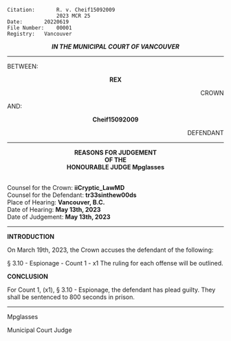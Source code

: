 	Citation:       R. v. Cheif15092009
                	2023 MCR 25
	Date:		20220619
	File Number:	00001
	Registry:	Vancouver

<p align="center"><b><i>
				IN THE MUNICIPAL COURT OF VANCOUVER
</b></i>

---

BETWEEN:
<p align="center"><b>		REX				</b>
<p align="right">		CROWN
<p>				AND:
<p align="center"><b>		Cheif15092009			</b>
<p align="right">		DEFENDANT

---
	
<p align="center"><b>		
				REASONS FOR JUDGEMENT
<br>				OF THE
<br>				HONOURABLE JUDGE Mpglasses

</b>

<br>				Counsel for the Crown: **iiCryptic_LawMD**
<br>				Counsel for the Defendant: **tr33sinthew00ds**
<br>				Place of Hearing: **Vancouver, B.C.**
<br>				Date of Hearing: **May 13th, 2023**
<br>				Date of Judgement: **May 13th, 2023**

---

**INTRODUCTION**

On March 19th, 2023, the Crown accuses the defendant of the following:

§ 3.10 - Espionage - Count 1 - x1
The ruling for each offense will be outlined.

**CONCLUSION**

For Count 1, (x1), § 3.10 - Espionage, the defendant has plead guilty.
They shall be sentenced to 800 seconds in prison.

--- 

Mpglasses

Municipal Court Judge
